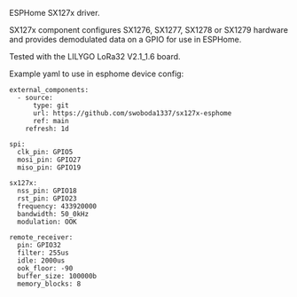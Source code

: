 ESPHome SX127x driver.

SX127x component configures SX1276, SX1277, SX1278 or SX1279 hardware and provides demodulated data on a GPIO for use in ESPHome. 

Tested with the LILYGO LoRa32 V2.1_1.6 board.

Example yaml to use in esphome device config:
    
    external_components:
      - source:
          type: git
          url: https://github.com/swoboda1337/sx127x-esphome
          ref: main
        refresh: 1d
   
    spi:
      clk_pin: GPIO5
      mosi_pin: GPIO27
      miso_pin: GPIO19
    
    sx127x:
      nss_pin: GPIO18
      rst_pin: GPIO23
      frequency: 433920000
      bandwidth: 50_0kHz
      modulation: OOK

    remote_receiver:
      pin: GPIO32
      filter: 255us
      idle: 2000us
      ook_floor: -90
      buffer_size: 100000b
      memory_blocks: 8
